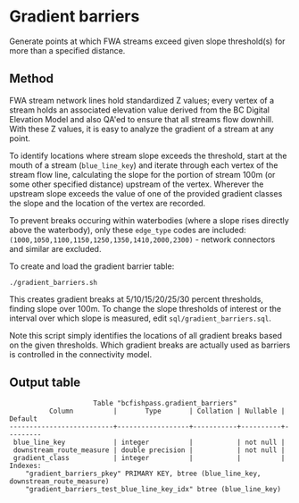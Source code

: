 # Gradient barriers

Generate points at which FWA streams exceed given slope threshold(s) for more than a specified distance.

## Method

FWA stream network lines hold standardized Z values; every vertex of a stream holds an associated elevation value
derived from the BC Digital Elevation Model and also QA'ed to ensure that all streams flow downhill. With these Z
values, it is easy to analyze the gradient of a stream at any point.

To identify locations where stream slope exceeds the threshold, start at the mouth of a stream (`blue_line_key`)
and iterate through each vertex of the stream flow line, calculating the slope for the portion of stream 100m
(or some other specified distance) upstream of the vertex. Wherever the upstream slope exceeds the value of
one of the provided gradient classes the slope and the location of the vertex are recorded.

To prevent breaks occuring within waterbodies (where a slope rises directly above the waterbody), only these `edge_type`
codes are included: `(1000,1050,1100,1150,1250,1350,1410,2000,2300)` - network connectors and similar are excluded.

To create and load the gradient barrier table:

    ./gradient_barriers.sh

This creates gradient breaks at 5/10/15/20/25/30 percent thresholds, finding slope over 100m. To change the slope
thresholds of interest or the interval over which slope is measured, edit `sql/gradient_barriers.sql`.

Note this script simply identifies the locations of all gradient breaks based on the given thresholds. Which
gradient breaks are actually used as barriers is controlled in the connectivity model.

## Output table

                         Table "bcfishpass.gradient_barriers"
              Column          |       Type       | Collation | Nullable | Default
    --------------------------+------------------+-----------+----------+---------
     blue_line_key            | integer          |           | not null |
     downstream_route_measure | double precision |           | not null |
     gradient_class           | integer          |           |          |
    Indexes:
        "gradient_barriers_pkey" PRIMARY KEY, btree (blue_line_key, downstream_route_measure)
        "gradient_barriers_test_blue_line_key_idx" btree (blue_line_key)